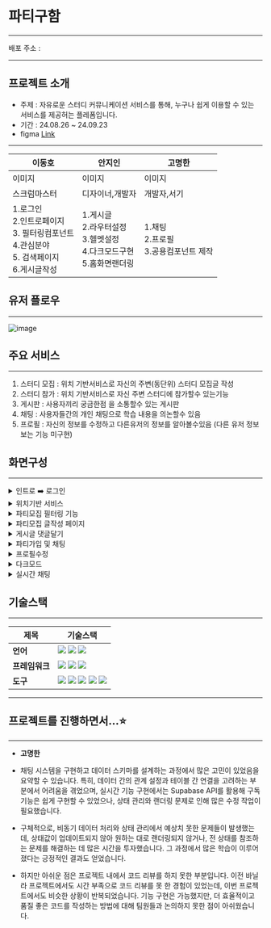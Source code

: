 # 파티구함

---

배포 주소 :

---

## 프로젝트 소개

- 주제 : 자유로운 스터디 커뮤니케이션 서비스를 통해, 누구나 쉽게 이용할 수 있는 서비스를 제공허는 플레폼입니다.
- 기간 : 24.08.26 ~ 24.09.23
- figma [Link](https://www.figma.com/design/JC765mnWOTJH1MPlN8Rxeh/%ED%8C%8C%ED%8B%B0%EA%B5%AC%ED%95%A8?node-id=63-12331&t=AfHJ6SoR1UMzv1Cw-1)

---

| 이동호                                                                                               | 안지인                                                                             | 고명한                                       |
| ---------------------------------------------------------------------------------------------------- | ---------------------------------------------------------------------------------- | -------------------------------------------- |
| 이미지                                                                                               | 이미지                                                                             | 이미지                                       |
| 스크럼마스터                                                                                         | 디자이너,개발자                                                                    | 개발자,서기                                  |
| 1.로그인<br> 2.인트로페이지 <br> 3. 필터링컴포넌트<br> 4.관심분야<br> 5. 검색페이지<br> 6.게시글작성 | 1.게시글<br> 2.라우터설정<br> 3.헬멧설정<br> 4.다크모드구현<br> 5.홈화면랜더링<br> | 1.채팅<br> 2.프로필 <br> 3.공용컴포넌트 제작 |

## 유저 플로우

---

![image](https://github.com/user-attachments/assets/beaee087-8483-4e4b-a06d-ebcb5b437922)

## 주요 서비스

---

1. 스터디 모집 : 위치 기반서비스로 자신의 주변(동단위) 스터디 모집글 작성
2. 스터디 참가 : 위치 기반서비스로 자신 주변 스터디에 참가할수 있는기능
3. 게시판 : 사용자끼리 궁금한점 을 소통할수 있는 게시판
4. 채팅 : 사용자들간의 개인 채팅으로 학습 내용을 의논할수 있음
5. 프로필 : 자신의 정보를 수정하고 다른유저의 정보를 알아볼수있음 (다른 유저 정보보는 기능 미구현)

## 화면구성

---

<details><summary>인트로 ➡️ 로그인</summary>

<img src = 'https://github.com/user-attachments/assets/af2bf8d5-f09f-4107-b799-4fa0f825e3cc' width="375" height="667" />

- 인트로페이지에서 시작버튼 클릭하면 관심분야 선택
- 선택한 관심분야로 게시글 랜더링됨
- 회원가입 시 동일한 이메일이 가입되어 있으면 핫토스트 띄워줌
- 인풋값 검사해서 유요한 값이 아닐경우 힌트
- 회원가입이 완료되면 이메일 인증
- 이메일 인증이 안되어있을경우 로그인 불가
- 모든 조건이 만족하면 로그인 되며 메인페이지(Home)으로 이동됨
</details>

<details><summary>위치기반 서비스</summary>

<img src='https://github.com/user-attachments/assets/96dc42a0-89f2-48b1-8562-e2876fcd6fec'  width="375" height="667" />

- 현재위치 기반으로 해당위치 주변 게시글만 랜더링
- 현재위치 찾는 api 사용
- 내위치 클릭하면 해당 구 설정
</details>

<details><summary>파티모집 필터링 기능</summary>

<img src = 'https://github.com/user-attachments/assets/804528b7-2404-4a41-ab86-76bf818f69fd' width="375" height="667" />

- 각 카테고리마다 데이터 필터링
- 최신순 모집중 성별 나이 등으로 필터링 가능
</details>

<details><summary>파티모집 글작성 페이지</summary>

<img src = 'https://github.com/user-attachments/assets/1655a0d3-c4ce-46b2-87ad-751a44f7a442' width="375" height="667" />

- 스터디 모집 게시글 작성
- 카테고리, 관심분야 선택가능 선택된내용에 따라 랜더링 다르게됨
- 이미지 첨부가능
</details>

<details><summary>게시글 댓글달기</summary>

<img src = 'https://github.com/user-attachments/assets/f3e8eb2b-fdfc-4b45-b0d5-9af50f5d6963' width="375" height="667" />

- 게시글페이지 카테고리 필터링기능
- 게시글 댓글작성기능
</details>

<details><summary>파티가입 및 채팅</summary>

<img src = 'https://github.com/user-attachments/assets/b6b7c265-7f04-4a2a-91e3-76e686f3b2e8' width="375" height="667" />

- 파티가입 버튼 클릭시 대기유저로 저장됨
- 가입되었거나 대기하고있는 유저 카드 클릭시 채팅연결가능
- 기존 채팅방 있으면 기존채팅방으로 연결
- 기존 채팅방없이 전송하면 새로운 채팅방 만들어지면서 연결
</details>

<details><summary>프로필수정</summary>

<img src = 'https://github.com/user-attachments/assets/e1b1ff66-7e9c-41c4-9a5f-047ad1b010df' width="375" height="667" />

- 프로필 이미지 변경가능
- 유저정보 수정시 데이터 저장되고 수정된 정보로 랜더링됨
- 토글버튼 활성화 값으로 성별나이 공개 비공개 가능

</details>

<details><summary>다크모드</summary>

<img src = 'https://github.com/user-attachments/assets/f9fbd87b-8e79-4292-91a2-7bb7fc938818' width="375" height="667" />

- 다크모드 기능구현
</details>

<details><summary>실시간 채팅</summary>

<img src = 'https://github.com/user-attachments/assets/9df8001a-c8ae-4334-9bae-b11260b64022' width="375" height="667" />

- 실시간채팅기능 구현
- react-virtualized 사용해서 뷰포인트에 들어오는 데이터만 렌더링
- 채팅하던 방이 없을경우, 매세지를 전송하면 채팅방 데이터 생성 및 연결

</details>

## 기술스택

---

| 제목           | 기술스택                                                                                                                                                                                                                                                                                                                                                                                                                                                                                                                     |
| -------------- | ---------------------------------------------------------------------------------------------------------------------------------------------------------------------------------------------------------------------------------------------------------------------------------------------------------------------------------------------------------------------------------------------------------------------------------------------------------------------------------------------------------------------------- |
| **언어**       | <img src="https://img.shields.io/badge/javascript-F7DF1E?style=for-the-badge&logo=javascript&logoColor=black"> <img src="https://img.shields.io/badge/html5-E34F26?style=for-the-badge&logo=html5&logoColor=white"> <img src="https://img.shields.io/badge/css-1572B6?style=for-the-badge&logo=css3&logoColor=white">                                                                                                                                                                                                        |
| **프레임워크** | <img src="https://img.shields.io/badge/react-61DAFB?style=for-the-badge&logo=react&logoColor=black"> <img src="https://img.shields.io/badge/zustand-000000?style=for-the-badge&logo=zustand&logoColor=white"> <img src="https://img.shields.io/badge/reactrouter-CA4245?style=for-the-badge&logo=reactrouter&logoColor=white">                                                                                                                                                                                               |
| **도구**       | <img src="https://img.shields.io/badge/vite-646CFF?style=for-the-badge&logo=vite&logoColor=white"> <img src="https://img.shields.io/badge/github-181717?style=for-the-badge&logo=github&logoColor=white"> <img src="https://img.shields.io/badge/supabase-3FCF8E?style=for-the-badge&logo=supabase&logoColor=white"> <img src="https://img.shields.io/badge/vercel-000000?style=for-the-badge&logo=vercel&logoColor=white"> <img src="https://img.shields.io/badge/git-F05032?style=for-the-badge&logo=git&logoColor=white"> |

---

## 프로젝트를 진행하면서...⭐️

---

- **고명한**

- 채팅 시스템을 구현하고 데이터 스키마를 설계하는 과정에서 많은 고민이 있었음을 요약할 수 있습니다. 특히, 데이터 간의 관계 설정과 테이블 간 연결을 고려하는 부분에서 어려움을 겪었으며, 실시간 기능 구현에서는 Supabase API를 활용해 구독 기능은 쉽게 구현할 수 있었으나, 상태 관리와 랜더링 문제로 인해 많은 수정 작업이 필요했습니다.

- 구체적으로, 비동기 데이터 처리와 상태 관리에서 예상치 못한 문제들이 발생했는데, 상태값이 업데이트되지 않아 원하는 대로 랜더링되지 않거나, 전 상태를 참조하는 문제를 해결하는 데 많은 시간을 투자했습니다. 그 과정에서 많은 학습이 이루어졌다는 긍정적인 결과도 얻었습니다.

- 하지만 아쉬운 점은 프로젝트 내에서 코드 리뷰를 하지 못한 부분입니다. 이전 바닐라 프로젝트에서도 시간 부족으로 코드 리뷰를 못 한 경험이 있었는데, 이번 프로젝트에서도 비슷한 상황이 반복되었습니다. 기능 구현은 가능했지만, 더 효율적이고 품질 좋은 코드를 작성하는 방법에 대해 팀원들과 논의하지 못한 점이 아쉬웠습니다.
